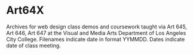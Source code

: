 # Art64X
Archives for web design class demos and coursework taught via Art 645, Art 646, Art 647 at the Visual and Media Arts Department of Los Angeles City College. Filenames indicate date in format YYMMDD. Dates indicate date of class meeting.
